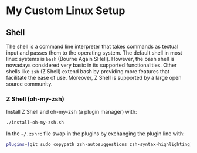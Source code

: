 # My Custom Linux Setup

## Shell
The shell is a command line interpreter that takes commands as textual input and passes them to the operating system. The default shell in most linux systems is `bash` (Bourne Again SHell).
However, the bash shell is nowadays considered very basic in its supported functionalities.
Other shells like `zsh` (Z Shell) extend bash by providing more features that facilitate the ease of use.
Moreover, Z Shell is supported by a large open source community.

### Z Shell (oh-my-zsh)

Install Z Shell and oh-my-zsh (a plugin manager) with:
```bash
./install-oh-my-zsh.sh
```

In the `~/.zshrc` file swap in the plugins by exchanging the plugin line with:
```bash
plugins=(git sudo copypath zsh-autosuggestions zsh-syntax-highlighting)
```
